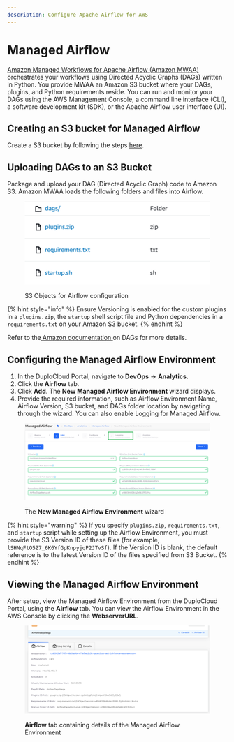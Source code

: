 ```yaml
---
description: Configure Apache Airflow for AWS
---
```


# Managed Airflow

[Amazon Managed Workflows for Apache Airflow (Amazon MWAA)](https://aws.amazon.com/managed-workflows-for-apache-airflow/) orchestrates your workflows using Directed Acyclic Graphs (DAGs) written in Python. You provide MWAA an Amazon S3 bucket where your DAGs, plugins, and Python requirements reside. You can run and monitor your DAGs using the AWS Management Console, a command line interface (CLI), a software development kit (SDK), or the Apache Airflow user interface (UI).

## Creating an S3 bucket for Managed Airflow

Create a S3 bucket by following the steps [here](s3-bucket.md).

## Uploading DAGs to an S3 **Bucket**

Package and upload your DAG (Directed Acyclic Graph) code to Amazon S3. Amazon MWAA loads the following folders and files into Airflow.

<div align="left">

<figure><img src="../../.gitbook/assets/image (100).png" alt=""><figcaption><p>S3 Objects for Airflow configuration</p></figcaption></figure>

</div>

{% hint style="info" %}
Ensure Versioning is enabled for the custom plugins in a `plugins.zip`, the `startup` shell script file  and Python dependencies in a `requirements.txt` on your Amazon S3 bucket.&#x20;
{% endhint %}

Refer to the[ Amazon documentation ](https://docs.aws.amazon.com/mwaa/latest/userguide/working-dags.html)on DAGs for more details.

## Configuring the Managed Airflow Environment

1. In the DuploCloud Portal, navigate to **DevOps** -> **Analytics.**
2. Click the **Airflow** tab.
3. Click **Add**. The **New Managed Airflow Environment** wizard displays.
4. Provide the required information, such as Airflow Environment Name, Airflow Version, S3 bucket, and DAGs folder location by navigating through the wizard. You can also enable Logging for Managed Airflow.

<div align="left">

<figure><img src="../../.gitbook/assets/MA.png" alt=""><figcaption><p>The <strong>New Managed Airflow Environment</strong> wizard </p></figcaption></figure>

</div>

{% hint style="warning" %}
If you specify `plugins.zip`, `requirements.txt`, and `startup` script while setting up the Airflow Environment, you must provide the S3 Version ID of these files (for example, `lSHNqFtO5Z7_6K6YfGpKnpyjqP2JTvSf`). If the Version ID is blank, the default reference is to the latest Version ID of the files specified from S3 Bucket.
{% endhint %}

## **Viewing the Managed Airflow Environment**

After setup, view the Managed Airflow Environment from the DuploCloud Portal, using the **Airflow** tab. You can view the Airflow Environment in the AWS Console by clicking the **WebserverURL**.

<figure><img src="../../.gitbook/assets/image (99).png" alt=""><figcaption><p><strong>Airflow</strong> tab containing details of the Managed Airflow Environment</p></figcaption></figure>
